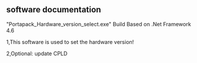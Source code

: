 ## software documentation
"Portapack_Hardware_version_select.exe" Build Based on .Net Framework 4.6 

1,This software is used to set the hardware version!

2,Optional: update CPLD
